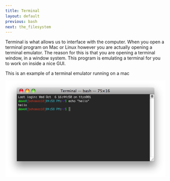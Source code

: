 ```yaml
---
title: Terminal
layout: default
previous: bash
next: the_filesystem
---
```


Terminal is what allows us to interface with the computer.  When you open a
terminal program on Mac or Linux however you are actually opening a terminal
emulator.  The reason for this is that you are opening a terminal window, in a
window system.  This program is emulating a terminal for you to work on inside
a nice GUI.

This is an example of a terminal emulator running on a mac

![Terminal](images/terminal.png)
